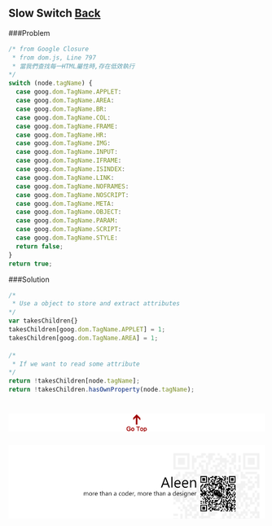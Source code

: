 ## Slow Switch [Back](./../goog.md)
###Problem
```js
/* from Google Closure 
 * from dom.js, Line 797
 * 當我們查找每一HTML屬性時,存在低效執行
*/
switch (node.tagName) {
  case goog.dom.TagName.APPLET:
  case goog.dom.TagName.AREA:
  case goog.dom.TagName.BR:
  case goog.dom.TagName.COL:
  case goog.dom.TagName.FRAME:
  case goog.dom.TagName.HR:
  case goog.dom.TagName.IMG:
  case goog.dom.TagName.INPUT:
  case goog.dom.TagName.IFRAME:
  case goog.dom.TagName.ISINDEX:
  case goog.dom.TagName.LINK:
  case goog.dom.TagName.NOFRAMES:
  case goog.dom.TagName.NOSCRIPT:
  case goog.dom.TagName.META:
  case goog.dom.TagName.OBJECT:
  case goog.dom.TagName.PARAM:
  case goog.dom.TagName.SCRIPT:
  case goog.dom.TagName.STYLE:
  return false;
}
return true;
```

###Solution
```js
/*
 * Use a object to store and extract attributes
*/
var takesChildren{}
takesChildren[goog.dom.TagName.APPLET] = 1;
takesChildren[goog.dom.TagName.AREA] = 1;

/*
 * If we want to read some attribute
*/
return !takesChildren[node.tagName];
return !takesChildren.hasOwnProperty(node.tagName);
```

<a href="#" style="left:200px;"><img src="./../../../../../pic/gotop.png"></a>
=====
<a href="http://aleen42.github.io/" target="_blank" ><img src="./../../../../../pic/tail.gif"></a>